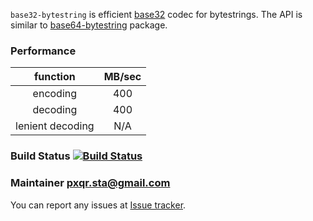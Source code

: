 `base32-bytestring` is efficient [base32][rfc] codec for bytestrings.
The API is similar to [base64-bytestring][base64-pkg] package.

### Performance

| function        |      MB/sec     |
|:---------------:|:---------------:|
|encoding         | 400             |
|decoding         | 400             |
|lenient decoding | N/A             |

### Build Status [![Build Status][travis-img]][travis-log]

### Maintainer <pxqr.sta@gmail.com>

You can report any issues at [Issue tracker][issues].

[base64-pkg]: http://hackage.haskell.org/package/base64-bytestring-1.0.0.1
[rfc]:        http://tools.ietf.org/html/rfc4648
[travis-img]: https://travis-ci.org/cobit/base32-bytestring.png
[travis-log]: https://travis-ci.org/cobit/base32-bytestring
[issues]:     https://github.com/cobit/base32-bytestring/issues
